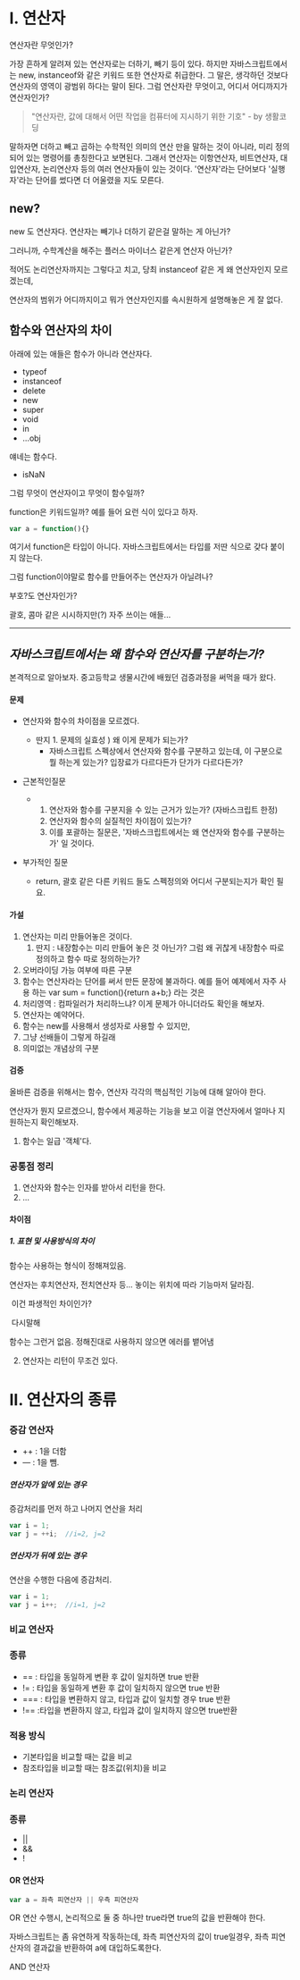 # I. 연산자

연산자란 무엇인가? 

가장 흔하게 알려져 있는 연산자로는 더하기, 빼기 등이 있다. 하지만 자바스크립트에서는 new, instanceof와 같은 키워드 또한 연산자로 취급한다. 그 말은, 생각하던 것보다 연산자의 영역이 광범위 하다는 말이 된다. 그럼 연산자란 무엇이고, 어디서 어디까지가 연산자인가?



> "연산자란, 값에 대해서 어떤 작업을 컴퓨터에 지시하기 위한 기호" - by 생활코딩



말하자면 더하고 빼고 곱하는 수학적인 의미의 연산 만을 말하는 것이 아니라, 미리 정의되어 있는 명령어를 총칭한다고 보면된다. 그래서 연산자는 이항연산자, 비트연산자, 대입연산자, 논리연산자 등의 여러 연산자들이 있는 것이다. '연산자'라는 단어보다 '실행자'라는 단어를 썼다면 더 어울렸을 지도 모른다.



## new?

new 도 연산자다. 연산자는 빼기나 더하기 같은걸 말하는 게 아닌가?

그러니까, 수학계산을 해주는 플러스 마이너스 같은게 연산자 아닌가?

적어도 논리연산자까지는 그렇다고 치고, 당최 instanceof 같은 게 왜 연산자인지 모르겠는데,

연산자의 범위가 어디까지이고 뭐가 연산자인지를 속시원하게 설명해놓은 게 잘 없다. 



## 함수와 연산자의 차이

아래에 있는 애들은 함수가 아니라 연산자다.

- typeof
- instanceof
- delete
- new
- super
- void
- in
- …obj



얘네는 함수다.

- isNaN



그럼 무엇이 연산자이고 무엇이 함수일까?

function은 키워드일까? 예를 들어 요런 식이 있다고 하자. 

```javascript
var a = function(){}
```

여기서 function은 타입이 아니다. 자바스크립트에서는 타입를 저딴 식으로 갖다 붙이지 않는다. 

그럼 function이야말로 함수를 만들어주는 연산자가 아닐려나?



부호?도 연산자인가?

괄호, 콤마 같은 시시하지만(?) 자주 쓰이는 애들...



----



## *자바스크립트에서는 왜 함수와 연산자를 구분하는가?*

본격적으로 알아보자. 중고등학교 생물시간에 배웠던 검증과정을 써먹을 때가 왔다. 

#### 문제

- 연산자와 함수의 차이점을 모르겠다. 
  - 딴지 1. 문제의 실효성 ) 왜 이게 문제가 되는가?
    - 자바스크립트 스펙상에서 연산자와 함수를 구분하고 있는데, 이 구분으로 뭘 하는게 있는가? 입장료가 다르다든가 단가가 다르다든가?

- 근본적인질문
  - 1. 연산자와 함수를 구분지을 수 있는 근거가 있는가? (자바스크립트 한정)
    2. 연산자와 함수의 실질적인 차이점이 있는가?
    3. 이를 포괄하는 질문은, '자바스크립트에서는 왜 연산자와 함수를 구분하는가' 일 것이다. 

-  부가적인 질문

   -  return, 괄호 같은 다른 키워드 들도 스펙정의와 어디서 구분되는지가 확인 필요.

      

#### 가설

1. 연산자는 미리 만들어놓은 것이다. 
   1. 딴지 : 내장함수는 미리 만들어 놓은 것 아닌가? 그럼 왜 귀찮게 내장함수 따로 정의하고 함수 따로 정의하는가?
2. 오버라이딩 가능 여부에 따른 구분
3. 함수는 연산자라는 단어를 써서 만든 문장에 불과하다. 예를 들어 예제에서 자주 사용 하는  var sum = function(){return a+b;} 라는 것은 
4. 처리영역 : 컴파일러가 처리하느냐? 이게 문제가 아니더라도 확인을 해보자. 
5. 연산자는 예약어다. 
6. 함수는 new를 사용해서 생성자로 사용할 수 있지만, 
7. 그냥 선배들이 그렇게 하길래
8. 의미없는 개념상의 구분



#### 검증

올바른 검증을 위해서는 함수, 연산자 각각의 핵심적인 기능에 대해 알아야 한다. 

연산자가 뭔지 모르겠으니, 함수에서 제공하는 기능을 보고 이걸 연산자에서 얼마나 지원하는지 확인해보자. 

1. 함수는 일급 '객체'다. 





### 공통점 정리 

1. 연산자와 함수는 인자를 받아서 리턴을 한다. 
2. ...




#### 차이점

##### 1. 표현 및 사용방식의 차이

함수는 사용하는 형식이 정해져있음. 

연산자는 후치연산자, 전치연산자 등... 놓이는 위치에 따라 기능마저 달라짐. 

​	이건 파생적인 차이인가?

​	다시말해 



함수는 그런거 없음. 정해진대로 사용하지 않으면 에러를 뱉어냄

2. 연산자는 리턴이 무조건 있다. 





# II. 연산자의 종류


### 증감 연산자

- ++ : 1을 더함 
- — : 1을 뺌.


##### 연산자가 앞에 있는 경우

증감처리를 먼저 하고 나머지 연산을 처리

```javascript
var i = 1; 
var j = ++i;  //i=2, j=2
```



##### 연산자가 뒤에 있는 경우

연산을 수행한 다음에 증감처리.

```javascript
var i = 1; 
var j = i++;  //i=1, j=2
```



### 비교 연산자

### 종류

- == : 타입을 동일하게 변환 후 값이 일치하면 true 반환
- != : 타입을 동일하게 변환 후 값이 일치하지 않으면 true 반환
- === : 타입을 변환하지 않고, 타입과 값이 일치할 경우 true 반환
- !== :타입을 변환하지 않고, 타입과 값이 일치하지 않으면 true반환



### 적용 방식

- 기본타입을 비교할 때는 값을 비교
- 참조타입을 비교할 때는 참조값(위치)을 비교




### 논리 연산자

### 종류 

- ||
- &&
- !

#### OR 연산자

```javascript
var a = 좌측 피연산자 || 우측 피연산자
```

OR 연산 수행시, 논리적으로 둘 중 하나만 true라면 true의 값을 반환해야 한다. 

자바스크립트는 좀 유연하게 작동하는데, 좌측 피연산자의 값이 true일경우, 좌측 피연산자의 결과값을 반환하여 a에 대입하도록한다. 



AND 연산자

